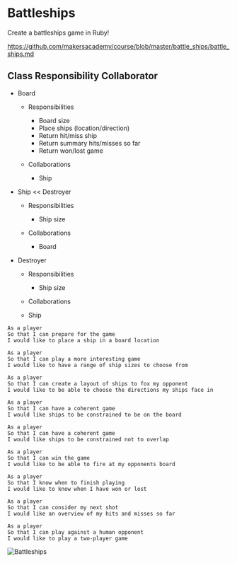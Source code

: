 Battleships
============

Create a battleships game in Ruby!

https://github.com/makersacademy/course/blob/master/battle_ships/battle_ships.md

Class Responsibility Collaborator
---------------------------------

* Board
  * Responsibilities
    * Board size
    * Place ships (location/direction)
    * Return hit/miss ship
    * Return summary hits/misses so far
    * Return won/lost game

  * Collaborations
    * Ship

* Ship << Destroyer
  * Responsibilities
    * Ship size

  * Collaborations
    * Board

* Destroyer
  * Responsibilities
    * Ship size

  * Collaborations
   * Ship




```
As a player
So that I can prepare for the game
I would like to place a ship in a board location

As a player
So that I can play a more interesting game
I would like to have a range of ship sizes to choose from

As a player
So that I can create a layout of ships to fox my opponent
I would like to be able to choose the directions my ships face in

As a player
So that I can have a coherent game
I would like ships to be constrained to be on the board

As a player
So that I can have a coherent game
I would like ships to be constrained not to overlap

As a player
So that I can win the game
I would like to be able to fire at my opponents board

As a player
So that I know when to finish playing
I would like to know when I have won or lost

As a player
So that I can consider my next shot
I would like an overview of my hits and misses so far

As a player
So that I can play against a human opponent
I would like to play a two-player game
```

![Battleships](http://upload.wikimedia.org/wikipedia/commons/e/e4/Battleships_Paper_Game.svg "Battleships")
